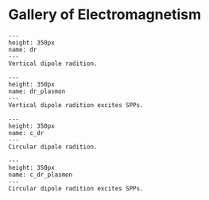 # Gallery of Electromagnetism

```{figure} ./img/dr.gif
---
height: 350px
name: dr
---
Vertical dipole radition.
```

```{figure} ./img/dr_plasmon.gif
---
height: 350px
name: dr_plasmon
---
Vertical dipole radition excites SPPs.
```

```{figure} ./img/c_dr.gif
---
height: 350px
name: c_dr
---
Circular dipole radition.
```

```{figure} ./img/c_dr_plasmon.gif
---
height: 350px
name: c_dr_plasmon
---
Circular dipole radition excites SPPs.
```